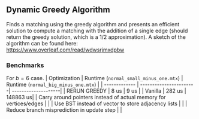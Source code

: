 ## Dynamic Greedy Algorithm
Finds a matching using the greedy algorithm and presents an efficient solution to compute a matching with the addition of a single edge (should return the greedy solution, which is a 1/2 approximation).
A sketch of the algorithm can be found here: https://www.overleaf.com/read/wdwsrjmxdpbw

### Benchmarks
For $b=6$ case.
| Optimization  | Runtime (`normal_small_minus_one.mtx`) | Runtime (`normal_big_minus_one.mtx`) |
| ------------- | -----------------------| --------------------|
| RERUN GREEDY | 8 us | 9 us |
| Vanilla | 282 us |  148863 us|
| Carry around pointers instead of actual memory for vertices/edges | |
| Use BST instead of vector to store adjacency lists | |
| Reduce branch misprediction in update step | |
